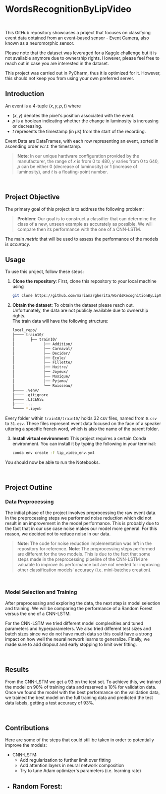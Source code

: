# WordsRecognitionByLipVideo

<br>

This GitHub repository showcases a project that focuses on classifying event data obtained from an event-based sensor - [Event Camera], also known as a neuromorphic sensor.

[Event Camera]: https://en.wikipedia.org/wiki/Event_camera

Please note that the dataset was leveraged for a [Kaggle](https://www.kaggle.com/competitions/smemi309-final-evaluation-challenge-2022) challenge but it is not available anymore due to ownership rights. However, please feel free to reach out in case you are interested in the dataset.

This project was carried out in PyCharm, thus it is optimized for it. However, this should not keep you from using your own preferred server.
<br>

## Introduction

An event is a 4-tuple $(x,y,p,t)$ where

- $(x,y)$ denotes the pixel's position associated with the event.
- $p$ is a boolean indicating whether the change in luminosity is increasing or decreasing.
- $t$ represents the timestamp (in $\mu s$) from the start of the recording.

Event Data are DataFrames, with each row representing an event, sorted in ascending order *w.r.t.* the timestamp.

> **Note**: In our unique hardware configuration provided by the manufacturer, the range of $x$ is from $0$ to $480$, $y$ varies from $0$ to $640$, $p$ can be either $0$ (decrease of luminosity) or $1$ (increase of luminosity), and $t$ is a floating-point number.

<br>

## Project Objective

The primary goal of this project is to address the following problem:

> **Problem**: Our goal is to construct a classifier that can determine the class of a new, unseen example as accurately as possible. We will compare then its performance with the one of a CNN-LSTM.

The main *metric* that will be used to assess the performance of the models is *accuracy*.
<br>

## Usage

To use this project, follow these steps:

1. **Clone the repository**: First, clone this repository to your local machine using

    ```bash
    git clone https://github.com/mariamargherita/WordsRecognitionByLipVideo.git
    ```

2. **Obtain the dataset**: To obtain the dataset please reach out. Unfortunately, the data are not publicly available due to ownership rights. \
The train data will have the following structure:
    ```bash
    local_repo/
    ├──── train10/
    │       ├── train10/
    │             ├── Addition/
    │             ├── Carnaval/
    │             ├── Decider/
    │             ├── Ecole/
    │             ├── Fillette/
    │             ├── Huitre/
    │             ├── Joyeux/
    │             ├── Musique/
    │             ├── Pyjama/
    │             └── Ruisseau/
    ├──── .venv/
    ├──── .gitignore
    ├──── .LICENSE
    ├──── ...
    └──── *.ipynb

    ```
Every folder within `train10/train10/` holds 32 csv files, named from `0.csv` to `31.csv`. These files represent event data focused on the face of a speaker uttering a specific french word, which is also the name of the parent folder.

3. **Install virtual environment**: This project requires a certain Conda environment. You can install it by typing the following in your terminal:

    ```bash
    conda env create -f lip_video_env.yml
    ```
   
You should now be able to run the Notebooks.

<br>

## Project Outline

### Data Preprocessing

The initial phase of the project involves preprocessing the raw event data. In the preprocessing steps we performed noise reduction which did not result in an improvement in the model performance.
This is probably due to the fact that in our use case noise makes our model more general. For this reason, we decided not to reduce noise in our data.

> **Note**: The code for noise reduction implementation was left in the repository for reference.
> **Note**: The preprocessing steps performed are different for the two models. This is due to the fact that some steps made in the preprocessing pipeline of the CNN-LSTM are valuable to improve its performance but are not needed for improving other classification models' accuracy (i.e. mini-batches creation).

<br>

### Model Selection and Training

After preprocessing and exploring the data, the next step is model selection and training. We will be comparing the performance of a Random Forest versus the one of a CNN-LSTM.

For the CNN-LSTM we tried different model complexities and tuned parameters and hyperparameters. We also tried different test sizes and batch sizes since
we do not have much data so this could have a strong impact on how well the neural network learns to generalize. Finally, we made sure to add dropout and 
early stopping to limit over fitting.

<br>

## Results

From the CNN-LSTM we get a $93% accuracy$ on the test set. To achieve this, we trained the model on 90% of training data and reserved a
10% for validation data. Once we found the model with the best performance on the validation data, we trained the best model on the full training data and
predicted the test data labels, getting a test accuracy of 93%.

<br>

## Contributions

Here are some of the steps that could still be taken in order to potentially improve the models:

- CNN-LSTM:
  - Add regularization to further limit over fitting
  - Add attention layers in neural network composition
  - Try to tune Adam optimizer's parameters (i.e. learning rate)
- Random Forest:
  - 
